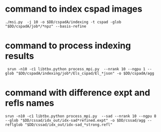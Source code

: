 # command to index cspad images

```
./msi.py  -j 10 -o $DD/cspadA/indexing -t cspad -glob "$DD/cspadA/job*/*npz" --basis-refine
```

# command to process indexing results

```
 srun -n10 -c1 libtbx.python process_mpi.py  --nrank 10 --ngpu 1 --glob "$DD/cspadA/indexing/job*/Els_cspad/El_*json" -o $DD/cspadA/agg
```


# command with difference expt and refls names

```
srun -n10 -c1 libtbx.python process_mpi.py  --sad --nrank 10 --ngpu 8 --glob "$DD/cssad/idx_out/idx-sad*refined.expt" -o $DD/cssad/agg --reflglob "$DD/cssad/idx_out/idx-sad_*strong.refl"
```
